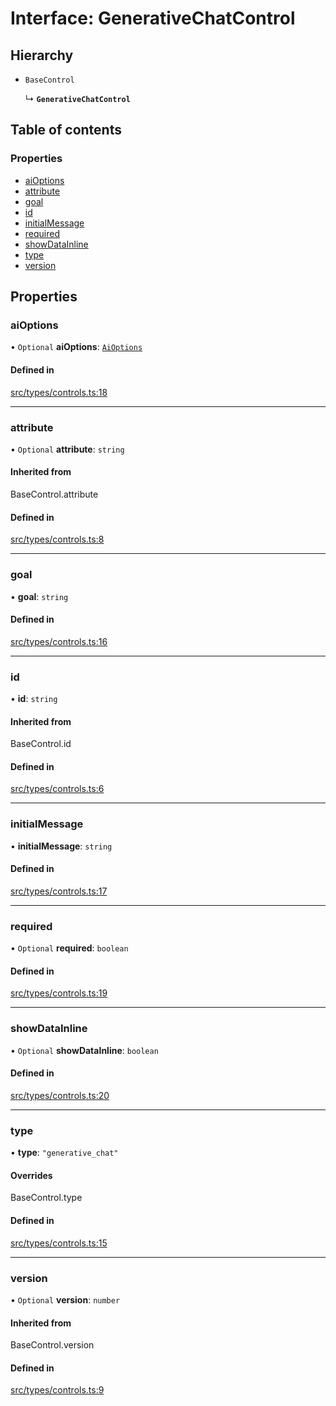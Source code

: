 # Interface: GenerativeChatControl

## Hierarchy

- `BaseControl`

  ↳ **`GenerativeChatControl`**

## Table of contents

### Properties

- [aiOptions](../wiki/GenerativeChatControl#aioptions)
- [attribute](../wiki/GenerativeChatControl#attribute)
- [goal](../wiki/GenerativeChatControl#goal)
- [id](../wiki/GenerativeChatControl#id)
- [initialMessage](../wiki/GenerativeChatControl#initialmessage)
- [required](../wiki/GenerativeChatControl#required)
- [showDataInline](../wiki/GenerativeChatControl#showdatainline)
- [type](../wiki/GenerativeChatControl#type)
- [version](../wiki/GenerativeChatControl#version)

## Properties

### aiOptions

• `Optional` **aiOptions**: [`AiOptions`](../wiki/AiOptions)

#### Defined in

[src/types/controls.ts:18](https://github.com/decisively-io/interview-sdk/blob/77d32c1ca407f93925481973bd6e1fbe32ee8c59/src/types/controls.ts#L18)

___

### attribute

• `Optional` **attribute**: `string`

#### Inherited from

BaseControl.attribute

#### Defined in

[src/types/controls.ts:8](https://github.com/decisively-io/interview-sdk/blob/77d32c1ca407f93925481973bd6e1fbe32ee8c59/src/types/controls.ts#L8)

___

### goal

• **goal**: `string`

#### Defined in

[src/types/controls.ts:16](https://github.com/decisively-io/interview-sdk/blob/77d32c1ca407f93925481973bd6e1fbe32ee8c59/src/types/controls.ts#L16)

___

### id

• **id**: `string`

#### Inherited from

BaseControl.id

#### Defined in

[src/types/controls.ts:6](https://github.com/decisively-io/interview-sdk/blob/77d32c1ca407f93925481973bd6e1fbe32ee8c59/src/types/controls.ts#L6)

___

### initialMessage

• **initialMessage**: `string`

#### Defined in

[src/types/controls.ts:17](https://github.com/decisively-io/interview-sdk/blob/77d32c1ca407f93925481973bd6e1fbe32ee8c59/src/types/controls.ts#L17)

___

### required

• `Optional` **required**: `boolean`

#### Defined in

[src/types/controls.ts:19](https://github.com/decisively-io/interview-sdk/blob/77d32c1ca407f93925481973bd6e1fbe32ee8c59/src/types/controls.ts#L19)

___

### showDataInline

• `Optional` **showDataInline**: `boolean`

#### Defined in

[src/types/controls.ts:20](https://github.com/decisively-io/interview-sdk/blob/77d32c1ca407f93925481973bd6e1fbe32ee8c59/src/types/controls.ts#L20)

___

### type

• **type**: ``"generative_chat"``

#### Overrides

BaseControl.type

#### Defined in

[src/types/controls.ts:15](https://github.com/decisively-io/interview-sdk/blob/77d32c1ca407f93925481973bd6e1fbe32ee8c59/src/types/controls.ts#L15)

___

### version

• `Optional` **version**: `number`

#### Inherited from

BaseControl.version

#### Defined in

[src/types/controls.ts:9](https://github.com/decisively-io/interview-sdk/blob/77d32c1ca407f93925481973bd6e1fbe32ee8c59/src/types/controls.ts#L9)
